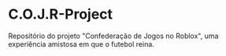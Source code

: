 # C.O.J.R-Project
Repositório do projeto "Confederação de Jogos no Roblox", uma experiência amistosa em que o futebol reina.
